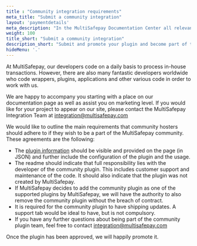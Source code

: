 ```yaml
---
title : "Community integration requirements"
meta_title: "Submit a community integration"
layout: 'paymentdetails'
meta_description: "In the MultiSafepay Documentation Center all relevant information regarding our Plugins and API. As well as Support pages for Payment Method, Tools and General Questions. You can also find the contact details of our Support Team and Integration Team."
weight: 100
title_short: "Submit a community integration"
description_short: "Submit and promote your plugin and become part of the MultiSafepay community."
hideMenu: '.'
---
```


At MultiSafepay, our developers code on a daily basis to process in-house transactions. However, there are also many fantastic developers worldwide who code wrappers, plugins, applications and other various code in order to work with us.

We are happy to accompany you starting with a place on our documentation page as well as assist you on marketing level. If you would like for your project to appear on our site, please contact the MultiSafepay Integration Team at <integration@multisafepay.com>

We would like to outline the main requirements that community hosters should adhere to if they wish to be a part of the MultiSafepay community.
 These agreements are the following:

* The [plugin information](https://docs.multisafepay.com/api/#plugin-information) should be visible and provided on the page (in JSON) and further include the configuration of the plugin and the usage.
* The readme should indicate that full responsibility lies with the developer of the community plugin. This includes customer support and maintenance of the code. It should also indicate that the plugin was not created by MultiSafepay.
* If MultiSafepay decides to add the community plugin as one of the supported plugins by MultiSafepay, we will have the authority to also remove the community plugin without the breach of contract.
* It is required for the community plugin to have shipping updates. A support tab would be ideal to have, but is not compulsory.
* If you have any further questions about being part of the community plugin team, feel free to contact <integration@multisafepay.com>

Once the plugin has been approved, we will happily promote it.

